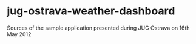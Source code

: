 jug-ostrava-weather-dashboard
=============================

Sources of the sample application presented during JUG Ostrava on 16th May 2012